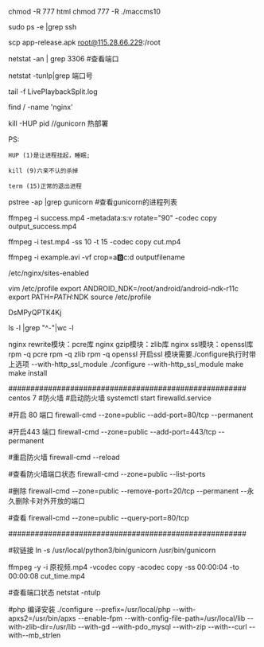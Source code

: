 chmod -R 777 html
chmod 777 -R ./maccms10

sudo ps -e |grep ssh

scp app-release.apk root@115.28.66.229:/root

netstat -an | grep 3306 #查看端口

netstat -tunlp|grep 端口号

tail -f LivePlaybackSplit.log 

find / -name 'nginx'

kill -HUP pid  //gunicorn  热部署

PS:

	HUP (1)是让进程挂起，睡眠;

	kill (9)六亲不认的杀掉

	term (15)正常的退出进程

pstree -ap |grep gunicorn   #查看gunicorn的进程列表


ffmpeg -i success.mp4 -metadata:s:v rotate="90" -codec copy output_success.mp4

ffmpeg -i test.mp4 -ss 10 -t 15 -codec copy cut.mp4

ffmpeg -i example.avi -vf crop=a:b:c:d  outputfilename

/etc/nginx/sites-enabled 


vim /etc/profile
export ANDROID_NDK=/root/android/android-ndk-r11c
export PATH=${PATH}:$NDK
source /etc/profile

DsMPyQPTK4Kj


ls -l |grep "^-"|wc -l

nginx rewrite模块：pcre库
nginx gzip模块：zlib库
nginx ssl模块：openssl库
rpm -q pcre
rpm -q zlib
rpm -q openssl
开启ssl 模块需要./configure执行时带上选项 --with-http_ssl_module
./configure --with-http_ssl_module
make
make install 


######################################################
centos 7
#防火墙
#启动防火墙 
systemctl start firewalld.service

#开启 80  端口
firewall-cmd --zone=public --add-port=80/tcp --permanent  

#开启443 端口
firewall-cmd --zone=public --add-port=443/tcp --permanent 

#重启防火墙
firewall-cmd --reload

#查看防火墙端口状态
firewall-cmd --zone=public --list-ports

#删除
firewall-cmd --zone=public --remove-port=20/tcp --permanent --永久删除卡对外开放的端口

#查看
firewall-cmd --zone=public --query-port=80/tcp

######################################################

#软链接
ln -s /usr/local/python3/bin/gunicorn /usr/bin/gunicorn


ffmpeg  -y -i 原视频.mp4 -vcodec copy -acodec copy -ss 00:00:04 -to 00:00:08 cut_time.mp4 

#查看端口状态
netstat -ntulp

#php 编译安装
./configure --prefix=/usr/local/php --with-apxs2=/usr/bin/apxs --enable-fpm --with-config-file-path=/usr/local/lib --with-zlib-dir=/usr/lib --with-gd --with-pdo_mysql --with-zip --with--curl --with--mb_strlen